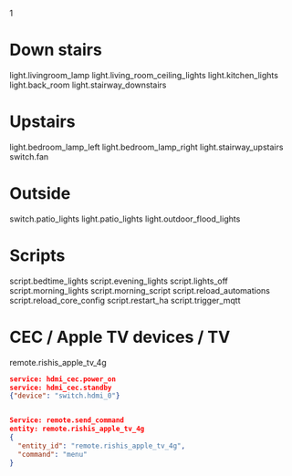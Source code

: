 1
# Down stairs
light.livingroom_lamp
light.living_room_ceiling_lights
light.kitchen_lights
light.back_room
light.stairway_downstairs

# Upstairs
light.bedroom_lamp_left
light.bedroom_lamp_right
light.stairway_upstairs
switch.fan

# Outside
switch.patio_lights
light.patio_lights
light.outdoor_flood_lights

# Scripts
script.bedtime_lights
script.evening_lights
script.lights_off
script.morning_lights
script.morning_script
script.reload_automations
script.reload_core_config
script.restart_ha
script.trigger_mqtt


# CEC / Apple TV devices / TV

remote.rishis_apple_tv_4g

```json
service: hdmi_cec.power_on
service: hdmi_cec.standby
{"device": "switch.hdmi_0"}


Service: remote.send_command
entity: remote.rishis_apple_tv_4g
{
  "entity_id": "remote.rishis_apple_tv_4g",
  "command": "menu"
}
```


